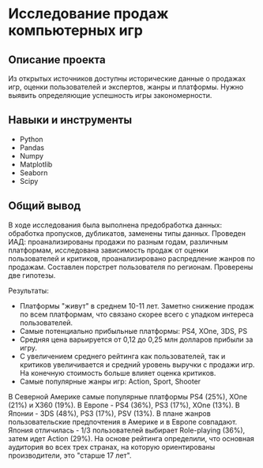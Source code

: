 # Исследование продаж компьютерных игр

## Описание проекта

Из открытых источников доступны исторические данные о продажах игр, оценки пользователей и экспертов, жанры и платформы. Нужно выявить определяющие успешность игры закономерности.

## Навыки и инструменты

- Python
- Pandas
- Numpy
- Matplotlib
- Seaborn
- Scipy

## Общий вывод

В ходе исследования была выполнена предобработка данных: обработка пропусков, дубликатов, заменены типы данных. Проведен ИАД: проанализированы продажи по разным годам, различным платформам, исследована зависимость продаж от оценки пользователей и критиков, проанализировано распредление жанров по продажам. Составлен порстрет пользователя по регионам. Проверены две гипотезы.

Результаты:

- Платформы "живут" в среднем 10-11 лет. Заметно снижение продаж по всем платформам, что связано скорее всего с упадком интереса пользователей.
- Самые потенциально прибыльные платформы: PS4, XOne, 3DS, PS
- Средняя цена варьируется от 0,12 до 0,25 млн долларов прибыли за игру.
- С увеличением среднего рейтинга как пользователей, так и критиков увеличивается и средний уровень выручки с продажи игр. На конечную стоимость больше влияет оценка критиков.
- Самые популярные жанры игр: Action, Sport, Shooter

В Северной Америке самые популярные платформы PS4 (25%), XOne (21%) и X360 (19%). В Европе - PS4 (36%), PS3 (17%), XOne (13%). В Японии - 3DS (48%), PS3 (17%), PSV (13%). В плане жанров пользовательские предпочтения в Америке и в Европе совпадают. Япония отличилась - 1/3 пользователей выбирает Role-playing (36%), затем идет Action (29%). На основе рейтинга определили, что основная аудитория во всех трех странах, на которую ориентированы производители, это "старше 17 лет".

